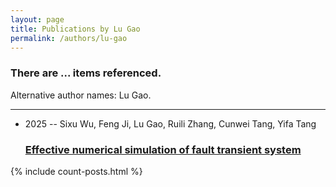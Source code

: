 ```yaml
---
layout: page
title: Publications by Lu Gao
permalink: /authors/lu-gao
---
```


<h3 id="number-posts">There are ... items referenced.</h3>
<p id='info-authors'>Alternative author names: Lu Gao.</p>
<hr />
<ul class="post-list">
<li><span class='post-meta'>2025 -- Sixu Wu, Feng Ji, Lu Gao, Ruili Zhang, Cunwei Tang, Yifa Tang</span><h3><a class='post-link' href="{{ site.baseurl }}/effective-numerical-simulation-of-fault-transient-system">Effective numerical simulation of fault transient system</a></h3></li>

</ul>
{% include count-posts.html %}
